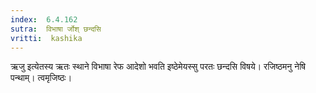 ```yaml
---
index:  6.4.162
sutra:  विभाषा र्जोश् छन्दसि
vritti:  kashika 
---
```


ऋजु इत्येतस्य ऋतः स्थाने विभाषा रेफ आदेशो भवति इष्ठेमेयस्सु परतः छन्दसि विषये। रजिष्ठमनु नेषि पन्थाम्। त्वमृजिष्ठः।


